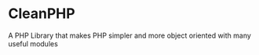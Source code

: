 CleanPHP
========

A PHP Library that makes PHP simpler and more object oriented with many useful modules
